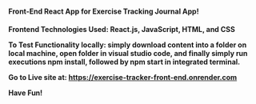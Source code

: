 <H4>Front-End React App for Exercise Tracking Journal App!<H4>

Frontend Technologies Used: React.js, JavaScript, HTML, and CSS

To Test Functionality locally: simply download content into a folder on local machine, open folder in visual studio code, and finally simply run executions npm install, followed by npm start in integrated terminal.

Go to Live site at: https://exercise-tracker-front-end.onrender.com

<b>Have Fun!<b>
